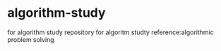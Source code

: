 # algorithm-study
for algorithm study
 repository for algoritm studty
 reference:algorithmic problem solving
 
